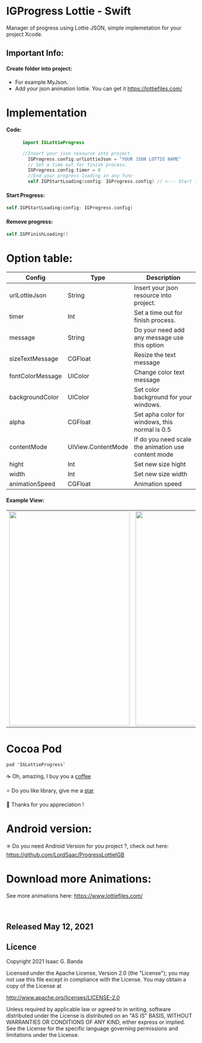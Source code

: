 <h1  align="left"> IGProgress Lottie - Swift </h1>


Manager of progress using Lottie JSON,  simple implemetation for your project Xcode.


## Important Info:  
#### Create folder into project:

- For example MyJson.
- Add your json animation lottie. You can get it https://lottiefiles.com/

<h1 align="left">Implementation </h1>

#### Code:  
```swift
      import IGLottieProgress

```

```swift
      //Insert your json resource into project.
        IGProgress.config.urlLottieJson = "YOUR JSON LOTTIE NAME"
        // Set a time out for finish process.
        IGProgress.config.timer = 8
        //End your progress loading in any func
        self.IGPStartLoading(config: IGProgress.config) // <--- Start the progress

```



#### Start Progress:  

```swift
self.IGPStartLoading(config: IGProgress.config)

```

#### Remove progress:  

```swift
self.IGPFinishLoading()
```

# Option table:  

| Config | Type | Description |
| --- | --- | --- |
| urlLottieJson | String | Insert your json resource into project. |
| timer | Int | Set a time out for finish process. |
| message | String | Do your need add any message use this option |
| sizeTextMessage | CGFloat | Resize the text message |
| fontColorMessage |  UIColor |Change color text message |
| backgroundColor |UIColor | Set color background for your windows. |
| alpha |CGFloat | Set apha color for windows, this normal is 0.5 |
| contentMode | UIView.ContentMode  |If do you need scale the animation use content mode |
| hight | Int| Set new size hight |
| width |Int | Set new size width |
| animationSpeed | CGFloat | Animation speed |



#### Example View:  

<p align="center">

|||
|:----:|:----:|
|<img  height="568" width="320" src="https://github.com/LordSaac/IGProgressLottie-Swift/blob/main/IGLottieProgress/img/Simulator%20Screen%20Shot%20-%20iPhone%20SE%20(2nd%20generation)%20-%202021-05-11%20at%2020.21.00.png">|<img  height="568" width="320" src="https://github.com/LordSaac/IGProgressLottie-Swift/blob/main/IGLottieProgress/img/Simulator%20Screen%20Shot%20-%20iPhone%20SE%20(2nd%20generation)%20-%202021-05-11%20at%2020.21.17.png">|
</p>



# Cocoa Pod


```
pod 'IGLottieProgress'
```



:coffee: Oh, amazing, I buy you a  [coffee](https://paypal.me/LordSaac?locale.x=es_XC)

:star: Do you like library, give me a [star](https://github.com/LordSaac/ProgressLottieIGB)

:raised_hands: Thanks for you appreciation ! 

# Android version:

:eight_spoked_asterisk: Do you need Android Version for you project ?, check out here: https://github.com/LordSaac/ProgressLottieIGB

# Download more Animations:

See more animations here: https://www.lottiefiles.com/

<br>
<h2>Released May 12, 2021</h2>

## Licence

Copyright 2021 Isaac G. Banda

Licensed under the Apache License, Version 2.0 (the "License");
you may not use this file except in compliance with the License.
You may obtain a copy of the License at

http://www.apache.org/licenses/LICENSE-2.0

Unless required by applicable law or agreed to in writing, software
distributed under the License is distributed on an "AS IS" BASIS,
WITHOUT WARRANTIES OR CONDITIONS OF ANY KIND, either express or implied.
See the License for the specific language governing permissions and
limitations under the License.


